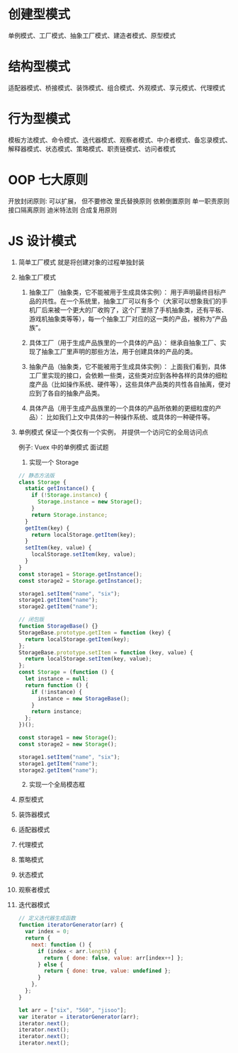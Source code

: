# 创建型模式

单例模式、工厂模式、抽象工厂模式、建造者模式、原型模式

# 结构型模式

适配器模式、桥接模式、装饰模式、组合模式、外观模式、享元模式、代理模式

# 行为型模式

模板方法模式、命令模式、迭代器模式、观察者模式、中介者模式、备忘录模式、解释器模式、状态模式、策略模式、职责链模式、访问者模式

# OOP 七大原则

开放封闭原则: 可以扩展， 但不要修改
里氏替换原则
依赖倒置原则
单一职责原则
接口隔离原则
迪米特法则
合成复用原则

# JS 设计模式

1. 简单工厂模式
   就是将创建对象的过程单独封装

2. 抽象工厂模式

   1. 抽象工厂（抽象类，它不能被用于生成具体实例）： 用于声明最终目标产品的共性。在一个系统里，抽象工厂可以有多个（大家可以想象我们的手机厂后来被一个更大的厂收购了，这个厂里除了手机抽象类，还有平板、游戏机抽象类等等），每一个抽象工厂对应的这一类的产品，被称为“产品族”。

   2. 具体工厂（用于生成产品族里的一个具体的产品）： 继承自抽象工厂、实现了抽象工厂里声明的那些方法，用于创建具体的产品的类。

   3. 抽象产品（抽象类，它不能被用于生成具体实例）： 上面我们看到，具体工厂里实现的接口，会依赖一些类，这些类对应到各种各样的具体的细粒度产品（比如操作系统、硬件等），这些具体产品类的共性各自抽离，便对应到了各自的抽象产品类。

   4. 具体产品（用于生成产品族里的一个具体的产品所依赖的更细粒度的产品）： 比如我们上文中具体的一种操作系统、或具体的一种硬件等。

3. 单例模式
   保证一个类仅有一个实例， 并提供一个访问它的全局访问点

   例子: Vuex 中的单例模式
   面试题

   1. 实现一个 Storage

   ```js
   // 静态方法版
   class Storage {
     static getInstance() {
       if (!Storage.instance) {
         Storage.instance = new Storage();
       }
       return Storage.instance;
     }
     getItem(key) {
       return localStorage.getItem(key);
     }
     setItem(key, value) {
       localStorage.setItem(key, value);
     }
   }
   const storage1 = Storage.getInstance();
   const storage2 = Storage.getInstance();

   storage1.setItem("name", "six");
   storage1.getItem("name");
   storage2.getItem("name");
   ```

   ```js
   // 闭包版
   function StorageBase() {}
   StorageBase.prototype.getItem = function (key) {
     return localStorage.getItem(key);
   };
   StorageBase.prototype.setItem = function (key, value) {
     return localStorage.setItem(key, value);
   };
   const Storage = (function () {
     let instance = null;
     return function () {
       if (!instance) {
         instance = new StorageBase();
       }
       return instance;
     };
   })();

   const storage1 = new Storage();
   const storage2 = new Storage();

   storage1.setItem("name", "six");
   storage1.getItem("name");
   storage2.getItem("name");
   ```

   2. 实现一个全局模态框

4. 原型模式

5. 装饰器模式

6. 适配器模式

7. 代理模式

8. 策略模式

9. 状态模式

10. 观察者模式

11. 迭代器模式

    ```js
    // 定义迭代器生成函数
    function iteratorGenerator(arr) {
      var index = 0;
      return {
        next: function () {
          if (index < arr.length) {
            return { done: false, value: arr[index++] };
          } else {
            return { done: true, value: undefined };
          }
        },
      };
    }

    let arr = ["six", "560", "jisoo"];
    var iterator = iteratorGenerator(arr);
    iterator.next();
    iterator.next();
    iterator.next();
    iterator.next();
    ```
